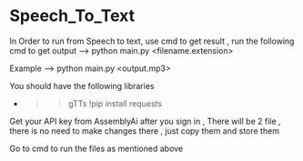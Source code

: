 # Speech_To_Text

In Order to run from Speech to text, 
	use cmd to get result , run the following cmd to get output
--> python main.py <filename.extension>

Example -->
python main.py <output.mp3>


You should have the following libraries
 - >> gTTs
	!pip install requests

Get your API key from AssemblyAi after you sign in ,
There will be 2 file , there is no need to make changes there , just copy them and store them 

Go to cmd to run the files as mentioned above

